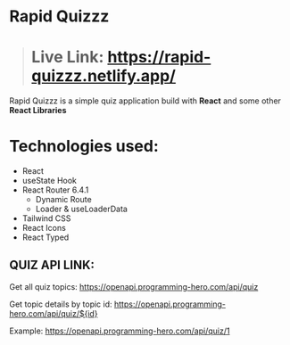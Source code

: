 # **Rapid Quizzz**

> # Live Link:  https://rapid-quizzz.netlify.app/

Rapid Quizzz is a simple quiz application build with **React** and some other **React Libraries**

# Technologies used:
- React
- useState Hook
- React Router 6.4.1
    - Dynamic Route
    - Loader & useLoaderData
- Tailwind CSS
- React Icons
- React Typed

## QUIZ API LINK: 
Get all quiz topics: https://openapi.programming-hero.com/api/quiz

Get topic details by topic id: https://openapi.programming-hero.com/api/quiz/${id}

Example: https://openapi.programming-hero.com/api/quiz/1